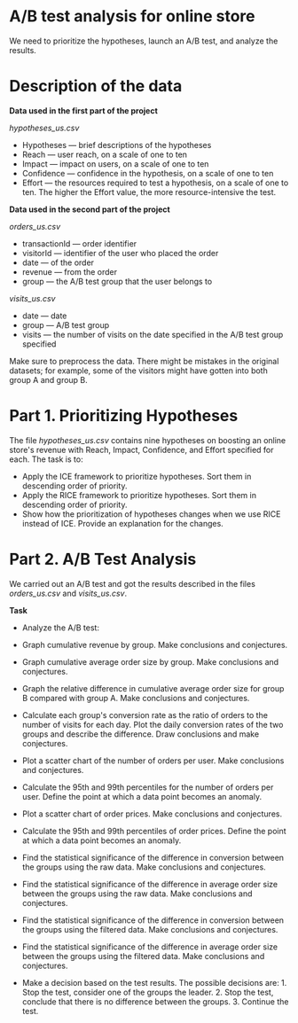# A/B test analysis for online store
We need to prioritize the hypotheses, launch an A/B test, and analyze the results.

# Description of the data
**Data used in the first part of the project**

_hypotheses_us.csv_

- Hypotheses — brief descriptions of the hypotheses
- Reach — user reach, on a scale of one to ten
- Impact — impact on users, on a scale of one to ten
- Confidence — confidence in the hypothesis, on a scale of one to ten
- Effort — the resources required to test a hypothesis, on a scale of one to ten. The higher the Effort value, the more resource-intensive the test.

**Data used in the second part of the project**

_orders_us.csv_

- transactionId — order identifier
- visitorId — identifier of the user who placed the order
- date — of the order
- revenue — from the order
- group — the A/B test group that the user belongs to

_visits_us.csv_

- date — date
- group — A/B test group
- visits — the number of visits on the date specified in the A/B test group specified

Make sure to preprocess the data. There might be mistakes in the original datasets; for example, some of the visitors might have gotten into both group A and group B.

# Part 1. Prioritizing Hypotheses
The file _hypotheses_us.csv_ contains nine hypotheses on boosting an online store's revenue with Reach, Impact, Confidence, and Effort specified for each.
The task is to:

- Apply the ICE framework to prioritize hypotheses. Sort them in descending order of priority.
- Apply the RICE framework to prioritize hypotheses. Sort them in descending order of priority.
- Show how the prioritization of hypotheses changes when we use RICE instead of ICE. Provide an explanation for the changes.

# Part 2. A/B Test Analysis
We carried out an A/B test and got the results described in the files _orders_us.csv_ and _visits_us.csv_.

**Task**
- Analyze the A/B test:

- Graph cumulative revenue by group. Make conclusions and conjectures.
- Graph cumulative average order size by group. Make conclusions and conjectures.
- Graph the relative difference in cumulative average order size for group B compared with group A. Make conclusions and conjectures.
- Calculate each group's conversion rate as the ratio of orders to the number of visits for each day. Plot the daily conversion rates of the two groups and describe the difference. Draw conclusions and make conjectures.
- Plot a scatter chart of the number of orders per user. Make conclusions and conjectures.
- Calculate the 95th and 99th percentiles for the number of orders per user. Define the point at which a data point becomes an anomaly.
- Plot a scatter chart of order prices. Make conclusions and conjectures.
- Calculate the 95th and 99th percentiles of order prices. Define the point at which a data point becomes an anomaly.
- Find the statistical significance of the difference in conversion between the groups using the raw data. Make conclusions and conjectures.
- Find the statistical significance of the difference in average order size between the groups using the raw data. Make conclusions and conjectures.
- Find the statistical significance of the difference in conversion between the groups using the filtered data. Make conclusions and conjectures.
- Find the statistical significance of the difference in average order size between the groups using the filtered data. Make conclusions and conjectures.
- Make a decision based on the test results. The possible decisions are: 1. Stop the test, consider one of the groups the leader. 2. Stop the test, conclude that there is no difference between the groups. 3. Continue the test.
